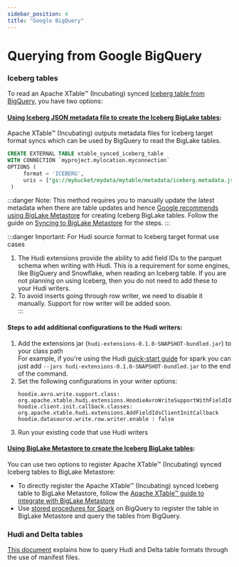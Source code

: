 ```yaml
---
sidebar_position: 4
title: "Google BigQuery"
---
```


# Querying from Google BigQuery

### Iceberg tables
To read an Apache XTable™ (Incubating) synced [Iceberg table from BigQuery](https://cloud.google.com/bigquery/docs/iceberg-tables),
you have two options:

#### [Using Iceberg JSON metadata file to create the Iceberg BigLake tables](https://cloud.google.com/bigquery/docs/iceberg-tables#create-using-metadata-file):
Apache XTable™ (Incubating) outputs metadata files for Iceberg target format syncs which can be used by BigQuery
to read the BigLake tables.

```sql md title="sql"
CREATE EXTERNAL TABLE xtable_synced_iceberg_table
WITH CONNECTION `myproject.mylocation.myconnection`
OPTIONS (
     format = 'ICEBERG',
     uris = ["gs://mybucket/mydata/mytable/metadata/iceberg.metadata.json"]
 )
```
:::danger Note:
This method requires you to manually update the latest metadata when there are table updates and hence [Google
recommends using BigLake Metastore](https://cloud.google.com/bigquery/docs/iceberg-tables#create-using-biglake-metastore)
for creating Iceberg BigLake tables. Follow the guide on [Syncing to BigLake Metastore](/docs/biglake-metastore) for the steps.
:::

:::danger Important: For Hudi source format to Iceberg target format use cases
1. The Hudi extensions provide the ability to add field IDs to the parquet schema when writing with Hudi. 
This is a requirement for some engines, like BigQuery and Snowflake, when reading an Iceberg table. 
If you are not planning on using Iceberg, then you do not need to add these to your Hudi writers.
2. To avoid inserts going through row writer, we need to disable it manually. Support for row writer will be added soon.  
:::

#### Steps to add additional configurations to the Hudi writers:
1. Add the extensions jar (`hudi-extensions-0.1.0-SNAPSHOT-bundled.jar`) to your class path  
   For example, if you're using the Hudi [quick-start guide](https://hudi.apache.org/docs/quick-start-guide#spark-shellsql)
   for spark you can just add `--jars hudi-extensions-0.1.0-SNAPSHOT-bundled.jar` to the end of the command.
2. Set the following configurations in your writer options:
   ```shell md title="shell"
   hoodie.avro.write.support.class: org.apache.xtable.hudi.extensions.HoodieAvroWriteSupportWithFieldIds
   hoodie.client.init.callback.classes: org.apache.xtable.hudi.extensions.AddFieldIdsClientInitCallback
   hoodie.datasource.write.row.writer.enable : false
   ```
3. Run your existing code that use Hudi writers


#### [Using BigLake Metastore to create the Iceberg BigLake tables](https://cloud.google.com/bigquery/docs/iceberg-tables#create-using-biglake-metastore):
You can use two options to register Apache XTable™ (Incubating) synced Iceberg tables to BigLake Metastore:
* To directly register the Apache XTable™ (Incubating) synced Iceberg table to BigLake Metastore,
  follow the [Apache XTable™ guide to integrate with BigLake Metastore](/docs/biglake-metastore)
* Use [stored procedures for Spark](https://cloud.google.com/bigquery/docs/spark-procedures)
  on BigQuery to register the table in BigLake Metastore and query the tables from BigQuery.

### Hudi and Delta tables
[This document](https://cloud.google.com/bigquery/docs/query-open-table-format-using-manifest-files)
explains how to query Hudi and Delta table formats through the use of manifest files.
